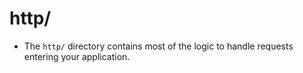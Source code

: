 # http/
- The ```http/``` directory contains most of the logic to handle requests entering your application.